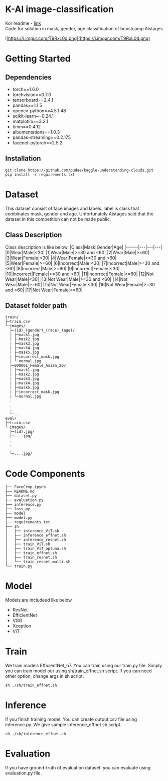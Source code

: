 # K-AI image-classification
Kor readme - [link](README_ko.md)  
Code for solution in mask, gender, age classification of boostcamp Aistages


![https://i.imgur.com/T9RxL0d.png](https://i.imgur.com/T9RxL0d.png)

# Getting Started    
## Dependencies
- torch==1.6.0
- torchvision==0.7.0
- tensorboard==2.4.1
- pandas==1.1.5
- opencv-python==4.5.1.48
- scikit-learn~=0.24.1
- matplotlib==3.2.1
- timm==0.4.12
- albumentations==1.0.3
- pandas-streaming==0.2.175
- facenet-pytorch==2.5.2

## Installation
```
git clone https://github.com/pudae/kaggle-understanding-clouds.git
pip install -r requirements.txt
```

# Dataset
This dataset consist of face images and labels. label is class that combinates mask, gender and age. Unfortunately Aistages said that the dataset in this competition can not be made public. 

## Class Description
Class description is like below.
|Class|Mask|Gender|Age|
|------|---|---|---|
|0|Wear|Male|<30|
|1|Wear|Male|>=30 and <60|
|2|Wear|Male|>=60|
|3|Wear|Female|<30|
|4|Wear|Female|>=30 and <60|
|5|Wear|Female|>=60|
|6|Incorrect|Male|<30|
|7|Incorrect|Male|>=30 and <60|
|8|Incorrect|Male|>=60|
|9|Incorrect|Female|<30|
|10|Incorrect|Female|>=30 and <60|
|11|Incorrect|Female|>=60|
|12|Not Wear|Male|<30|
|13|Not Wear|Male|>=30 and <60|
|14|Not Wear|Male|>=60|
|15|Not Wear|Female|<30|
|16|Not Wear|Female|>=30 and <60|
|17|Not Wear|Female|>=60|

## Dataset folder path
```
train/
├─train.csv
└─images/
  ├─(id)_(gender)_(race)_(age)/
  | ├─mask1.jpg
  | ├─mask2.jpg
  | ├─mask3.jpg
  | ├─mask4.jpg
  | ├─mask5.jpg
  | ├─incorrect_mask.jpg
  | └─normal.jpg
  ├─000001_Female_Asian_20/
  | ├─mask1.jpg
  | ├─mask2.jpg
  | ├─mask3.jpg
  | ├─mask4.jpg
  | ├─mask5.jpg
  | ├─incorrect_mask.jpg
  | └─normal.jpg
  .
  .
  .
  └─...
eval/
├─train.csv
└─images/
  ├─(id).jpg/
  ├─....jpg/
  .
  .
  .
  └─....jpg/
```

# Code Components
```
├── FaceCrop.ipynb
├── README.md
├── dataset.py
├── evaluation.py
├── inference.py
├── loss.py
├── model
├── model.py
├── requirements.txt
├── sh
│   ├── inference_ViT.sh
│   ├── inference_effnet.sh
│   ├── inference_resnet.sh
│   ├── train_ViT.sh
│   ├── train_ViT_optuna.sh
│   ├── train_effnet.sh
│   ├── train_resnet.sh
│   └── train_resnet_multi.sh
└── train.py
```

# Model
Models are includeed like below
* ResNet
* EfficientNet
* VGG
* Xception
* ViT

# Train
We train models EfficientNet_b7. You can train using our train.py file. Simply you can train model our using sh/train_effnet.sh script. If you can need other option, change args in sh script.
```
sh ./sh/train_effnet.sh
```

# Inference
If you finish training model. You can create output.csv file using inference.py. We give sample inference_effnet.sh script.
```
sh ./sh/inference_effnet.sh
```

# Evaluation
If you have ground-truth of evaluation dataset. you can evaluate using evaluation.py file. 
